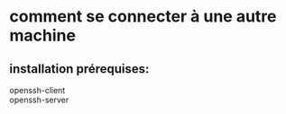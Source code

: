 # comment se connecter à une autre machine


## installation prérequises:

openssh-client  
openssh-server 


## 